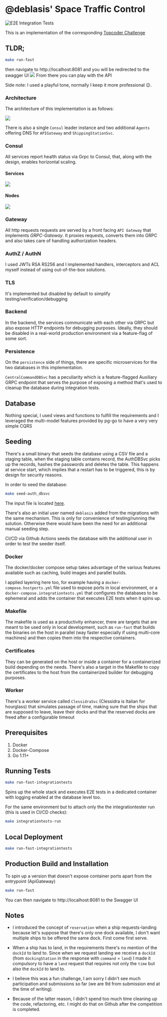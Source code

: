 # @deblasis' Space Traffic Control
![E2E Integration Tests](https://github.com/deblasis/topcoder-challenge-921801de-073c-40d2-8ee2-33f729fd228b/actions/workflows/e2e-tests.yml/badge.svg)

This is an implementation of the corresponding [Topcoder Challenge](https://www.topcoder.com/challenges/921801de-073c-40d2-8ee2-33f729fd228b?tab=details)


## TLDR;

```bash
make run-fast
```
then navigate to http://localhost:8081 and you will be redirected to the swagger UI 
<img src="./docs/swagger.jpg" />
From there you can play with the API

Side note: I used a playful tone, normally I keep it more professional 😉. 

### Architecture
The architecture of this implementation is as follows:

<img src="./docs/architecture-diagram.jpg" />

There is also a single `Consul` leader instance and two additional `Agents` offering DNS for `APIGateway` and `ShippingStationSvc`.

### Consul

All services report health status via Grpc to Consul, that, along with the design, enables horizontal scaling.
#### Services
<img src="./docs/consul-services.jpg" />

#### Nodes
<img src="./docs/consul-nodes.jpg" />

### Gateway

All http requests requests are served by a front facing `API Gateway` that implements *GRPC-Gateway*.
It proxies requests, converts them into GRPC and also takes care of handling authorization headers.

### AuthZ / AuthN
I used JWTs RSA RS256 and I implemented handlers, interceptors and ACL myself instead of using out-of-the-box solutions. 

### TLS
It's implemented but disabled by default to simplify testing/verification/debugging
### Backend
In the backend, the services communicate with each other via GRPC but also expose HTTP endpoints for debugging purposes. Ideally, they should be disabled in a real-world production environment via a feature-flag of some sort.

### Persistence
On the `persistence` side of things, there are specific microservices for the two databases in this implementation.

`CentralCommandDBSvc` has a peculiarity which is a feature-flagged Auxiliary GRPC endpoint that serves the purpose of exposing a method that's used to cleanup the database during integration tests.

## Database
Nothing special, I used views and functions to fulfill the requirements and I leveraged the multi-model features provided by pg-go to have a very very simple CQRS

## Seeding
There's a small binary that seeds the database using a CSV file and a staging table, when the staging table contains record, the AuthDBSvc picks up the records, hashes the passwords and deletes the table. This happens at service start, which implies that a restart has to be triggered, this is by design for security reasons.

In order to seed the database:
```bash
make seed-auth_dbsvc
```
The input file is located [here](./services/auth_dbsvc/scripts/seeding/users.csv).

There's also an initial user named `deblasis` added from the migrations with the same mechanism. This is only for convenience of testing/running the solution. Otherwise there would have been the need for an additional manual seeding step.

CI/CD via Github Actions seeds the database with the additional user in order to test the seeder itself.
### Docker
The docker/docker compose setup takes advantage of the various features available such as caching, build images and parallel builds.

I applied layering here too, for example having a `docker-compose.hostports.yml` file used to expose ports in local environment, or a `docker-compose.integrationtests.yml` that configures the databases to be ephemeral and adds the container that executes E2E tests when it spins up.

### Makefile
The makefile is used as a productivity enhancer, there are targets that are meant to be used only in local development, such as `run-fast` that builds the binaries on the host in parallel (way faster especially if using multi-core machines) and then copies them into the respective containers.

### Certificates
They can be generated on the host or inside a container for a containerized build depending on the needs. There's also a target in the Makefile to copy the certificates to the host from the containerized builder for debugging purposes.

### Worker
There's a worker service called `ClessidraSvc` (Clessidra is Italian for hourglass) that simulates passage of time, making sure that the ships that are supposed to leave, leave their docks and that the reserved docks are freed after a configurable timeout


## Prerequisites
1. Docker
1. Docker-Compose
1. Go 1.11+


## Running Tests
```bash
make run-fast-integrationtests
```
Spins up the whole stack and executes E2E tests in a dedicated container with logging enabled at the database level too.

For the same environment but to attach only the the integrationtester run (this is used in CI/CD checks):
```bash
make integrationtests-run
```

## Local Deployment
```bash
make run-fast-integrationtests
```

## Production Build and Installation
To spin up a version that doesn't expose container ports apart from the entrypoint (ApiGateway)
```bash
make run-fast
```
You can then navigate to http://localhost:8081 to the Swagger UI 


## Notes
- I introduced the concept of `reservation` when a ship requests-landing because let's suppose that there's only one dock available, I don't want multiple ships to be offered the same dock.
First come first serve.

- When a ship has to land, in the requirements there's no mention of the `dockId` to land to.
Since when we request landing we receive a `dockId` (from `dockingStation` in the response with `command` = `land`) I made it compulsory to have a `land` request that requires not only the `time` but also the `dockId` to land to.

- I believe this was a fun challenge, I am sorry I didn't see much participation and submissions so far (we are 9d from submission end at the time of writing). 

- Because of the latter reason, I didn't spend too much time cleaning up the code, refactoring, etc. I might do that on Github after the competition is completed.